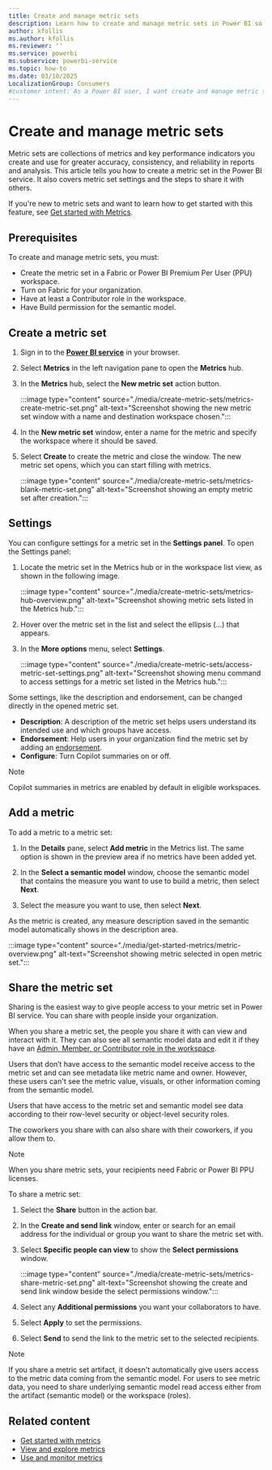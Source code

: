 ```yaml
---
title: Create and manage metric sets
description: Learn how to create and manage metric sets in Power BI so that members of your organization can find and reuse key metrics.
author: kfollis
ms.author: kfollis
ms.reviewer: ''
ms.service: powerbi
ms.subservice: powerbi-service
ms.topic: how-to
ms.date: 03/10/2025
LocalizationGroup: Consumers
#customer intent: As a Power BI user, I want create and manage metric sets so that my metrics are reusable and discoverable in my organization.
---
```


# Create and manage metric sets

Metric sets are collections of metrics and key performance indicators you create and use for greater accuracy, consistency, and reliability in reports and analysis.
This article tells you how to create a metric set in the Power BI service. It also covers metric set settings and the steps to share it with others.

If you're new to metric sets and want to learn how to get started with this feature, see [Get started with Metrics](./get-started-metrics.md).

## Prerequisites

To create and manage metric sets, you must:

- Create the metric set in a Fabric or Power BI Premium Per User (PPU) workspace.
- Turn on Fabric for your organization.
- Have at least a Contributor role in the workspace.
- Have Build permission for the semantic model.

## Create a metric set

1. Sign in to the [**Power BI service**](https://app.powerbi.com) in your browser.

1. Select **Metrics** in the left navigation pane to open the **Metrics** hub.

1. In the **Metrics** hub, select the **New metric set** action button.

   :::image type="content" source="./media/create-metric-sets/metrics-create-metric-set.png" alt-text="Screenshot showing the new metric set window with a name and destination workspace chosen.":::

1. In the **New metric set** window, enter a name for the metric and specify the workspace where it should be saved.

1. Select **Create** to create the metric and close the window. The new metric set opens, which you can start filling with metrics.

   :::image type="content" source="./media/create-metric-sets/metrics-blank-metric-set.png" alt-text="Screenshot showing an empty metric set after creation.":::

## Settings

You can configure settings for a metric set in the **Settings panel**. To open the Settings panel:

1. Locate the metric set in the Metrics hub or in the workspace list view, as shown in the following image.

   :::image type="content" source="./media/create-metric-sets/metrics-hub-overview.png" alt-text="Screenshot showing metric sets listed in the Metrics hub.":::

1. Hover over the metric set in the list and select the ellipsis (...) that appears.

1. In the **More options** menu, select **Settings**.

   :::image type="content" source="./media/create-metric-sets/access-metric-set-settings.png" alt-text="Screenshot showing menu command to access settings for a metric set listed in the Metrics hub.":::

Some settings, like the description and endorsement, can be changed directly in the opened metric set.

- **Description**: A description of the metric set helps users understand its intended use and which groups have access.
- **Endorsement**: Help users in your organization find the metric set by adding an [endorsement](../collaborate-share/service-endorsement-overview.md).
- **Configure**: Turn Copilot summaries on or off.

> [!NOTE]
> Copilot summaries in metrics are enabled by default in eligible workspaces.

## Add a metric

To add a metric to a metric set:

1. In the **Details** pane, select **Add metric** in the Metrics list. The same option is shown in the preview area if no metrics have been added yet.

1. In the **Select a semantic model** window, choose the semantic model that contains the measure you want to use to build a metric, then select **Next**.

1. Select the measure you want to use, then select **Next**.

As the metric is created, any measure description saved in the semantic model automatically shows in the description area.

:::image type="content" source="./media/get-started-metrics/metric-overview.png" alt-text="Screenshot showing metric selected in open metric set.":::

## Share the metric set

Sharing is the easiest way to give people access to your metric set in Power BI service. You can share with people inside your organization.

When you share a metric set, the people you share it with can view and interact with it. They can also see all semantic model data and edit it if they have an [Admin, Member, or Contributor role in the workspace](../collaborate-share/service-roles-new-workspaces.md).

Users that don’t have access to the semantic model receive access to the metric set and can see metadata like metric name and owner. However, these users can't see the metric value, visuals, or other information coming from the semantic model.

Users that have access to the metric set and semantic model see data according to their row-level security or object-level security roles.

The coworkers you share with can also share with their coworkers, if you allow them to.

> [!NOTE]
> When you share metric sets, your recipients need Fabric or Power BI PPU licenses.

To share a metric set:

1. Select the **Share** button in the action bar.

1. In the **Create and send link** window, enter or search for an email address for the individual or group you want to share the metric set with.

1. Select **Specific people can view** to show the **Select permissions** window.

   :::image type="content" source="./media/create-metric-sets/metrics-share-metric-set.png" alt-text="Screenshot showing the create and send link window beside the select permissions window.":::

1. Select any **Additional permissions** you want your collaborators to have.

1. Select **Apply** to set the permissions.

1. Select **Send** to send the link to the metric set to the selected recipients.

> [!NOTE]
> If you share a metric set artifact, it doesn't automatically give users access to the metric data coming from the semantic model. For users to see metric data, you need to share underlying semantic model read access either from the artifact (semantic model) or the workspace (roles).

## Related content

- [Get started with metrics](create-metric-sets.md)
- [View and explore metrics](view-explore-metrics.md)
- [Use and monitor metrics](use-monitor-metrics.md)
